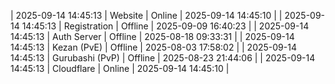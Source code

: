 | 2025-09-14 14:45:13 | Website | Online | 2025-09-14 14:45:10 |
| 2025-09-14 14:45:13 | Registration | Offline | 2025-09-09 16:40:23 |
| 2025-09-14 14:45:13 | Auth Server | Offline | 2025-08-18 09:33:31 |
| 2025-09-14 14:45:13 | Kezan (PvE) | Offline | 2025-08-03 17:58:02 |
| 2025-09-14 14:45:13 | Gurubashi (PvP) | Offline | 2025-08-23 21:44:06 |
| 2025-09-14 14:45:13 | Cloudflare | Online | 2025-09-14 14:45:10 |
